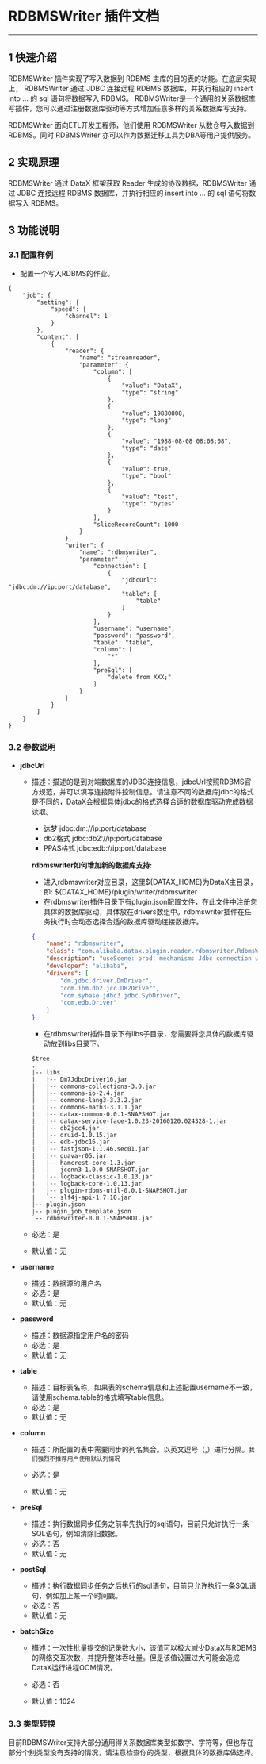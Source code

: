# RDBMSWriter 插件文档

---

## 1 快速介绍

RDBMSWriter 插件实现了写入数据到 RDBMS 主库的目的表的功能。在底层实现上， RDBMSWriter 通过 JDBC 连接远程 RDBMS 数据库，并执行相应的 insert into ... 的 sql 语句将数据写入 RDBMS。 RDBMSWriter是一个通用的关系数据库写插件，您可以通过注册数据库驱动等方式增加任意多样的关系数据库写支持。

RDBMSWriter 面向ETL开发工程师，他们使用 RDBMSWriter 从数仓导入数据到 RDBMS。同时 RDBMSWriter 亦可以作为数据迁移工具为DBA等用户提供服务。


## 2 实现原理

RDBMSWriter 通过 DataX 框架获取 Reader 生成的协议数据，RDBMSWriter 通过 JDBC 连接远程 RDBMS 数据库，并执行相应的 insert into ... 的 sql 语句将数据写入 RDBMS。


## 3 功能说明

### 3.1 配置样例

* 配置一个写入RDBMS的作业。

```
{
    "job": {
        "setting": {
            "speed": {
                "channel": 1
            }
        },
        "content": [
            {
                "reader": {
                    "name": "streamreader",
                    "parameter": {
                        "column": [
                            {
                                "value": "DataX",
                                "type": "string"
                            },
                            {
                                "value": 19880808,
                                "type": "long"
                            },
                            {
                                "value": "1988-08-08 08:08:08",
                                "type": "date"
                            },
                            {
                                "value": true,
                                "type": "bool"
                            },
                            {
                                "value": "test",
                                "type": "bytes"
                            }
                        ],
                        "sliceRecordCount": 1000
                    }
                },
                "writer": {
                    "name": "rdbmswriter",
                    "parameter": {
                        "connection": [
                            {
                                "jdbcUrl": "jdbc:dm://ip:port/database",
                                "table": [
                                    "table"
                                ]
                            }
                        ],
                        "username": "username",
                        "password": "password",
                        "table": "table",
                        "column": [
                            "*"
                        ],
                        "preSql": [
                            "delete from XXX;"
                        ]
                    }
                }
            }
        ]
    }
}
```


### 3.2 参数说明


* **jdbcUrl**

  * 描述：描述的是到对端数据库的JDBC连接信息，jdbcUrl按照RDBMS官方规范，并可以填写连接附件控制信息。请注意不同的数据库jdbc的格式是不同的，DataX会根据具体jdbc的格式选择合适的数据库驱动完成数据读取。
  
	- 达梦 jdbc:dm://ip:port/database
	- db2格式 jdbc:db2://ip:port/database
	- PPAS格式 jdbc:edb://ip:port/database
  
	**rdbmswriter如何增加新的数据库支持:**  
	
	- 进入rdbmswriter对应目录，这里${DATAX_HOME}为DataX主目录，即: ${DATAX_HOME}/plugin/writer/rdbmswriter
	- 在rdbmswriter插件目录下有plugin.json配置文件，在此文件中注册您具体的数据库驱动，具体放在drivers数组中。rdbmswriter插件在任务执行时会动态选择合适的数据库驱动连接数据库。
   
	```json
	{
	    "name": "rdbmswriter",
	    "class": "com.alibaba.datax.plugin.reader.rdbmswriter.RdbmsWriter",
	    "description": "useScene: prod. mechanism: Jdbc connection using the database, execute select sql, retrieve data from the ResultSet. warn: The more you know about the database, the less problems you encounter.",
	    "developer": "alibaba",
	    "drivers": [
	        "dm.jdbc.driver.DmDriver",
	        "com.ibm.db2.jcc.DB2Driver",
	        "com.sybase.jdbc3.jdbc.SybDriver",
	        "com.edb.Driver"
	    ]
	}
	```
	- 在rdbmswriter插件目录下有libs子目录，您需要将您具体的数据库驱动放到libs目录下。
        
	```
	$tree
	.
	|-- libs
	|   |-- Dm7JdbcDriver16.jar
	|   |-- commons-collections-3.0.jar
	|   |-- commons-io-2.4.jar
	|   |-- commons-lang3-3.3.2.jar
	|   |-- commons-math3-3.1.1.jar
	|   |-- datax-common-0.0.1-SNAPSHOT.jar
	|   |-- datax-service-face-1.0.23-20160120.024328-1.jar
	|   |-- db2jcc4.jar
	|   |-- druid-1.0.15.jar
	|   |-- edb-jdbc16.jar
	|   |-- fastjson-1.1.46.sec01.jar
	|   |-- guava-r05.jar
	|   |-- hamcrest-core-1.3.jar
	|   |-- jconn3-1.0.0-SNAPSHOT.jar
	|   |-- logback-classic-1.0.13.jar
	|   |-- logback-core-1.0.13.jar
	|   |-- plugin-rdbms-util-0.0.1-SNAPSHOT.jar
	|   `-- slf4j-api-1.7.10.jar
	|-- plugin.json
	|-- plugin_job_template.json
	`-- rdbmswriter-0.0.1-SNAPSHOT.jar
	```
  
  * 必选：是 <br />
  
  * 默认值：无 <br />
   
* **username**
 
  * 描述：数据源的用户名 <br />
  * 必选：是 <br />
  * 默认值：无 <br />

* **password**

  * 描述：数据源指定用户名的密码 <br />
  * 必选：是 <br />
  * 默认值：无 <br />
 
* **table**
  
  * 描述：目标表名称，如果表的schema信息和上述配置username不一致，请使用schema.table的格式填写table信息。 <br />
  * 必选：是 <br />
  * 默认值：无 <br />
 
* **column**

  * 描述：所配置的表中需要同步的列名集合。以英文逗号（,）进行分隔。`我们强烈不推荐用户使用默认列情况` <br />

  * 必选：是 <br />
  * 默认值：无 <br />
  
* **preSql**

  * 描述：执行数据同步任务之前率先执行的sql语句，目前只允许执行一条SQL语句，例如清除旧数据。<br />  
  * 必选：否 <br />  
  * 默认值：无 <br />  

* **postSql**

  * 描述：执行数据同步任务之后执行的sql语句，目前只允许执行一条SQL语句，例如加上某一个时间戳。 <br />  
  * 必选：否 <br />  
  * 默认值：无 <br />  

* **batchSize**

  * 描述：一次性批量提交的记录数大小，该值可以极大减少DataX与RDBMS的网络交互次数，并提升整体吞吐量。但是该值设置过大可能会造成DataX运行进程OOM情况。<br />
 
  * 必选：否 <br />
 
  * 默认值：1024 <br />
  
### 3.3 类型转换

目前RDBMSWriter支持大部分通用得关系数据库类型如数字、字符等，但也存在部分个别类型没有支持的情况，请注意检查你的类型，根据具体的数据库做选择。
